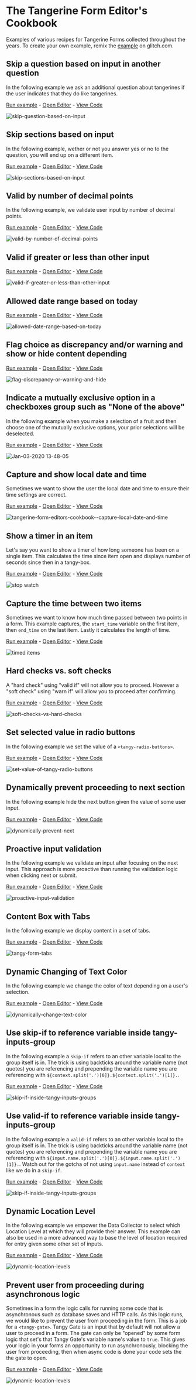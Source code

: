 # The Tangerine Form Editor's Cookbook
Examples of various recipes for Tangerine Forms collected throughout the years. To create your own example, remix the [example](https://glitch.com/edit/#!/remix/tangy-form-example-template) on glitch.com.

## Skip a question based on input in another question
In the following example we ask an additional question about tangerines if the user indicates that they do like tangerines.

[Run example](https://skip-question-based-on-input.glitch.me/) - [Open Editor](https://skip-question-based-on-input.glitch.me/#edit) - [View Code](https://glitch.com/edit/#!/skip-question-based-on-input)

![skip-question-based-on-input](./skip-question-based-on-input.gif)

## Skip sections based on input
In the following example, wether or not you answer yes or no to the question, you will end up on a different item.

[Run example](https://skip-sections-based-on-input.glitch.me/) - [Open Editor](https://skip-sections-based-on-input.glitch.me/#edit) - [View Code](https://glitch.com/edit/#!/skip-sections-based-on-input)

![skip-sections-based-on-input](./skip-sections-based-on-input.gif)

## Valid by number of decimal points
In the following example, we validate user input by number of decimal points.

[Run example](https://valid-by-number-of-decimal-points.glitch.me/) - [Open Editor](https://valid-by-number-of-decimal-points.glitch.me/#edit) - [View Code](https://glitch.com/edit/#!/valid-by-number-of-decimal-points)

![valid-by-number-of-decimal-points](valid-by-number-of-decimal-points.gif)

## Valid if greater or less than other input
[Run example](https://valid-if-greater-or-less-than-other-input.glitch.me/) - [Open Editor](https://valid-if-greater-or-less-than-other-input.glitch.me/#edit) - [View Code](https://glitch.com/edit/#!/valid-if-greater-or-less-than-other-input)

![valid-if-greater-or-less-than-other-input](valid-if-greater-or-less-than-other-input.gif)

## Allowed date range based on today
[Run example](https://allowed-date-range-based-on-today.glitch.me/) - [Open Editor](https://allowed-date-range-based-on-today.glitch.me/#edit) - [View Code](https://glitch.com/edit/#!/allowed-date-range-based-on-today)

![allowed-date-range-based-on-today](allowed-date-range-based-on-today.gif)

## Flag choice as discrepancy and/or warning and show or hide content depending
[Run example](https://flag-discrepancy-or-warning-and-hide.glitch.me/) - [Open Editor](https://flag-discrepancy-or-warning-and-hide.glitch.me/#edit) - [View Code](https://glitch.com/edit/#!/flag-discrepancy-or-warning-and-hide)

![flag-discrepancy-or-warning-and-hide](flag-discrepancy-or-warning-and-hide.gif)

## Indicate a mutually exclusive option in a checkboxes group such as "None of the above"
In the following example when you make a selection of a fruit and then choose one of the mutually exclusive options, your prior selections will be deselected.

[Run example](https://mutually-exclusive-checkbox-options.glitch.me/) - [Open Editor](https://mutually-exclusive-checkbox-options.glitch.me/#edit) - [View Code](https://glitch.com/edit/#!/mutually-exclusive-checkbox-options?path=index.html)

![Jan-03-2020 13-48-05](https://user-images.githubusercontent.com/156575/71742567-37efed00-2e30-11ea-999c-9afe2e0b9492.gif)

## Capture and show local date and time
Sometimes we want to show the user the local date and time to ensure their time settings are correct. 

[Run example](https://capture-local-date-and-time.glitch.me/) - [Open Editor](https://capture-local-date-and-time.glitch.me/#edit) - [View Code](https://glitch.com/edit/#!/capture-local-date-and-time)

![tangerine-form-editors-cookbook--capture-local-date-and-time](./tangerine-form-editors-cookbook--capture-local-date-and-time.png)

## Show a timer in an item
Let's say you want to show a timer of how long someone has been on a single item. This calculates the time since item open and displays number of seconds since then in a tangy-box.

[Run example](https://show-a-timer-in-an-item.glitch.me/) - [Open Editor](https://show-a-timer-in-an-item.glitch.me/#edit) - [View Code](https://glitch.com/edit/#!/show-a-timer-in-an-item)

![stop watch](./tangerine-form-editors-cookbook--stop-watch.gif)

## Capture the time between two items
Sometimes we want to know how much time passed between two points in a form. This example captures, the `start_time` variable on the first item, then `end_time` on the last item. Lastly it calculates the length of time.

[Run example](https://capture-the-time-between-two-items.glitch.me/) - [Open Editor](https://capture-the-time-between-two-items.glitch.me/#edit) - [View Code](https://glitch.com/edit/#!/capture-the-time-between-two-items?path=index.html)

![timed items](tangerine-form-editors-cookbook--timed-items.gif)


## Hard checks vs. soft checks
A "hard check" using "valid if" will not allow you to proceed. However a "soft check" using "warn if" will allow you to proceed after confirming.

[Run example](https://soft-checks-vs-hard-checks.glitch.me/) - [Open Editor](https://soft-checks-vs-hard-checks.glitch.me/#edit) - [View Code](https://glitch.com/edit/#!/soft-checks-vs-hard-checks)

![soft-checks-vs-hard-checks](./soft-checks-vs-hard-checks.gif)


## Set selected value in radio buttons
In the following example we set the value of a `<tangy-radio-buttons>`.

[Run example](https://set-value-of-tangy-radio-buttons.glitch.me/) - [Open Editor](https://set-value-of-tangy-radio-buttons.glitch.me/#edit) - [View Code](https://glitch.com/edit/#!/set-value-of-tangy-radio-buttons)

![set-value-of-tangy-radio-buttons](./set-value-of-tangy-radio-buttons.png)


## Dynamically prevent proceeding to next section
In the following example hide the next button given the value of some user input.

[Run example](https://dynamically-prevent-next.glitch.me/) - [Open Editor](https://dynamically-prevent-next.glitch.me/#edit) - [View Code](https://glitch.com/edit/#!/dynamically-prevent-next)

![dynamically-prevent-next](./dynamically-prevent-next.gif)

## Proactive input validation 
In the following example we validate an input after focusing on the next input. This approach is more proactive than running the validation logic when clicking next or submit. 

[Run example](https://proactive-input-validation.glitch.me/) - [Open Editor](https://proactive-input-validation.glitch.me/#edit) - [View Code](https://glitch.com/edit/#!/proactive-input-validation)

![proactive-input-validation](./proactive-input-validation.gif)

## Content Box with Tabs 
In the following example we display content in a set of tabs.  

[Run example](https://tangy-form-tabs.glitch.me/) - [Open Editor](https://tangy-form-tabs.glitch.me/#edit) - [View Code](https://glitch.com/edit/#!/tangy-form-tabs)

![tangy-form-tabs](./tangy-form-tabs.gif)

## Dynamic Changing of Text Color 
In the following example we change the color of text depending on a user's selection.  

[Run example](https://dynamically-change-text-color.glitch.me/) - [Open Editor](https://dynamically-change-text-color.glitch.me/#edit) - [View Code](https://glitch.com/edit/#!/dynamically-change-text-color)

![dynamically-change-text-color](./dynamically-change-text-color.gif)

## Use skip-if to reference variable inside tangy-inputs-group
In the following example a `skip-if` refers to an other variable local to the group itself is in. The trick is using backticks around the variable name (not quotes) you are referencing and prepending the variable name you are referencing with `${context.split('.')[0]}.${context.split('.')[1]}.`.  

[Run example](https://skip-if-inside-tangy-inputs-groups.glitch.me/) - [Open Editor](https://skip-if-inside-tangy-inputs-groups.glitch.me/#edit) - [View Code](https://glitch.com/edit/#!/skip-if-inside-tangy-inputs-groups)

![skip-if-inside-tangy-inputs-groups](./skip-if-inside-tangy-inputs-groups.gif)

## Use valid-if to reference variable inside tangy-inputs-group
In the following example a `valid-if` refers to an other variable local to the group itself is in. The trick is using backticks around the variable name (not quotes) you are referencing and prepending the variable name you are referencing with `${input.name.split('.')[0]}.${input.name.split('.')[1]}.`.  Watch out for the gotcha of not using `input.name` instead of `context` like we do in a `skip-if`.

[Run example](https://valid-if-inside-tangy-inputs-groups.glitch.me/) - [Open Editor](https://valid-if-inside-tangy-inputs-groups.glitch.me/#edit) - [View Code](https://glitch.com/edit/#!/valid-if-inside-tangy-inputs-groups)

![skip-if-inside-tangy-inputs-groups](./valid-if-inside-tangy-inputs-groups.gif)

## Dynamic Location Level
In the following example we empower the Data Collector to select which Location Level at which they will provide their answer. This example can also be used in a more advanced way to base the level of location required for entry given some other set of inputs.

[Run example](https://dynamic-location-levels.glitch.me/) - [Open Editor](https://dynamic-location-levels.glitch.me/#edit) - [View Code](https://glitch.com/edit/#!/dynamic-location-levels)

![dynamic-location-levels](./dynamic-location-levels.gif)

## Prevent user from proceeding during asynchronous logic
Sometimes in a form the logic calls for running some code that is asynchronous such as database saves and HTTP calls. As this logic runs, we would like to prevent the user from proceeding in the form. This is a job for a `<tangy-gate>`. Tangy Gate is an input that by default will not allow a user to proceed in a form. The gate can only be "opened" by some form logic that set's that Tangy Gate's variable name's value to `true`. This gives your logic in your forms an opportunity to run asynchronously, blocking the user from proceeding, then when async code is done your code sets the the gate to open.

[Run example](https://tangy-gate-example.glitch.me/) - [Open Editor](https://tangy-gate-example.glitch.me/#edit) - [View Code](https://glitch.com/edit/#!/tangy-gate-example)

![dynamic-location-levels](./tangy-gate-example.gif)

